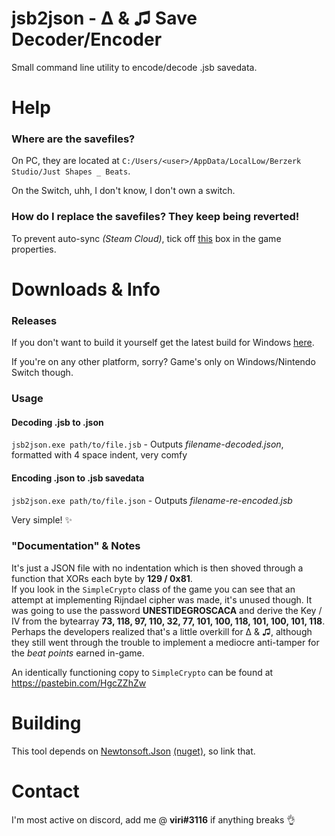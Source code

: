 # jsb2json - Δ & ♫ Save Decoder/Encoder

Small command line utility to encode/decode .jsb savedata.

# Help
### Where are the savefiles?
On PC, they are located at `C:/Users/<user>/AppData/LocalLow/Berzerk Studio/Just Shapes _ Beats`.
  
On the Switch, uhh, I don't know, I don't own a switch.

### How do I replace the savefiles? They keep being reverted!
To prevent auto-sync *(Steam Cloud)*, tick off [this](https://i.imgur.com/JEzIfez.png) box in the game properties.

# Downloads & Info
### Releases
If you don't want to build it yourself get the latest build for Windows [here](https://github.com/notviri/jsb2json/releases/download/v1.0/jsb2json.exe).
  
If you're on any other platform, sorry? Game's only on Windows/Nintendo Switch though.

### Usage

#### Decoding .jsb to .json
`jsb2json.exe path/to/file.jsb` - Outputs *filename-decoded.json*, formatted with 4 space indent, very comfy

#### Encoding .json to .jsb savedata

`jsb2json.exe path/to/file.json` - Outputs *filename-re-encoded.jsb*

Very simple! ✨

### "Documentation" & Notes
It's just a JSON file with no indentation which is then shoved through a function that XORs each byte by **129 / 0x81**.  
If you look in the `SimpleCrypto` class of the game you can see that 
an attempt at implementing Rijndael cipher was made, it's unused though.
It was going to use the password **UNESTIDEGROSCACA** and derive the Key / IV from the bytearray 
**73, 118, 97, 110, 32, 77, 101, 100, 118, 101, 100, 101, 118**. 
Perhaps the developers realized that's a little overkill for Δ & ♫, 
although they still went through the trouble to implement a mediocre anti-tamper for the *beat points* earned in-game.
  
An identically functioning copy to `SimpleCrypto` can be found at https://pastebin.com/HgcZZhZw

# Building
This tool depends on [Newtonsoft.Json](https://github.com/JamesNK/Newtonsoft.Json) [(nuget)](https://www.nuget.org/packages/Newtonsoft.Json/), so link that.

# Contact
I'm most active on discord, add me @ **viri#3116** if anything breaks 👌
